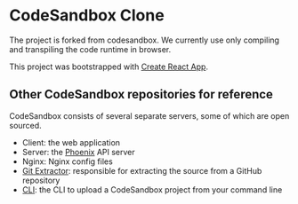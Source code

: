 # CodeSandbox Clone

The project is forked from codesandbox. We currently use only compiling and transpiling the code runtime in browser.

This project was bootstrapped with
[Create React App](https://github.com/facebookincubator/create-react-app).

## Other CodeSandbox repositories for reference

CodeSandbox consists of several separate servers, some of which are open
sourced.

- Client: the web application
- Server: the [Phoenix](https://github.com/phoenixframework/phoenix) API server
- Nginx: Nginx config files
- [Git Extractor](https://github.com/CompuIves/codesandbox-git-extractor):
  responsible for extracting the source from a GitHub repository
- [CLI](https://github.com/CompuIves/codesandbox-cli): the CLI to upload a
  CodeSandbox project from your command line



